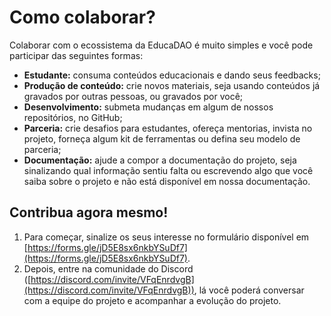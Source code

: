 # Como colaborar?

Colaborar com o ecossistema da EducaDAO é muito simples e você pode participar das seguintes formas:

* **Estudante:** consuma conteúdos educacionais e dando seus feedbacks;
* **Produção de conteúdo:** crie novos materiais, seja usando conteúdos já gravados por outras pessoas, ou gravados por você;
* **Desenvolvimento:** submeta mudanças em algum de nossos repositórios, no GitHub;
* **Parceria:** crie desafios para estudantes, ofereça mentorias, invista no projeto, forneça algum kit de ferramentas ou defina seu modelo de parceria;
* **Documentação:** ajude a compor a documentação do projeto, seja sinalizando qual informação sentiu falta ou escrevendo algo que você saiba sobre o projeto e não está disponível em nossa documentação.

## Contribua agora mesmo!

1. Para começar, sinalize os seus interesse no formulário disponível em [https://forms.gle/jD5E8sx6nkbYSuDf7](https://forms.gle/jD5E8sx6nkbYSuDf7).
2. Depois, entre na comunidade do Discord ([https://discord.com/invite/VFqEnrdvgB](https://discord.com/invite/VFqEnrdvgB)), lá você poderá conversar com a equipe do projeto e acompanhar a evolução do projeto.
